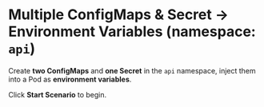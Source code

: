 # Multiple ConfigMaps & Secret → Environment Variables (namespace: `api`)

Create **two ConfigMaps** and **one Secret** in the `api` namespace, inject them into a Pod as **environment variables**.

Click **Start Scenario** to begin.
